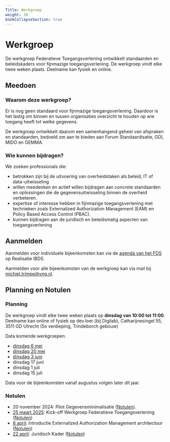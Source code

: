 ```yaml
---
Title: Werkgroep
weight: 30
bookCollapseSection: true
---
```


# Werkgroep

De werkgroep Federatieve Toegangsverlening ontwikkelt standaarden en beleidskaders voor fijnmazige toegangsverlening. De werkgroep vindt elke twee weken plaats. Deelname kan fysiek en online.

## Meedoen

### Waarom deze werkgroep?

Er is nog geen standaard voor fijnmazige toegangsverlening. Daardoor is het lastig om binnen en tussen organisaties overzicht te houden op wie toegang heeft tot welke gegevens.

De werkgroep ontwikkelt daarom een samenhangend geheel van afspraken en standaarden, bedoeld om aan te bieden aan Forum Standaardisatie, GDI, MIDO en GEMMA.

### Wie kunnen bijdragen?

We zoeken professionals die:

- betrokken zijn bij de uitvoering van overheidstaken als beleid, IT of data-uitwisseling
- willen meedenken én actief willen bijdragen aan concrete standaarden en oplossingen die de gegevensuitwisseling binnen de overheid verbeteren.
- expertise of interesse hebben in fijnmazige toegangsverlening met technieken zoals Externalized Authorization Management (EAM) en Policy Based Access Control (PBAC).
- kunnen bijdragen aan de juridisch en beleidsmatig aspecten van toegangsverlening

## Aanmelden

Aanmelden voor individuele bijeenkomsten kan via de [agenda van het FDS](https://realisatieibds.nl/groups/view/0056c9ef-5c2e-44f9-a998-e735f1e9ccaa/federatief-datastelsel/events) op Realisatie IBDS.

Aanmelden voor alle bijeenkomsten van de werkgroep kan via mail bij [michiel.trimpe@vng.nl](mailto:michiel.trimpe@vng.nl).

## Planning en Notulen

### Planning

De werkgroep vindt elke twee weken plaats op **dinsdag van 10:00 tot 11:00**. Deelname kan online of fysiek op dev.loer (bij Digilab), Catharijnesingel 55, 3511 GD Utrecht (5e verdieping, Trindeborch gebouw)

Data komende werkgroepen:
- [dinsdag 6 mei](https://realisatieibds.nl/groups/view/0056c9ef-5c2e-44f9-a998-e735f1e9ccaa/federatief-datastelsel/events/view/6db6d44f-3769-4784-aa21-58b7aa8b5461/werkgroep-federatieve-toegangsverlening-verdieping-logboek-toegangsverlening)
- [dinsdag 20 mei](https://realisatieibds.nl/groups/view/0056c9ef-5c2e-44f9-a998-e735f1e9ccaa/federatief-datastelsel/events/view/62448d84-d2fc-4505-91ad-c35bb70a20f8/werkgroep-federatieve-toegangsverlening)
- [dinsdag 3 juni](https://realisatieibds.nl/groups/view/0056c9ef-5c2e-44f9-a998-e735f1e9ccaa/federatief-datastelsel/events/view/9e22f713-29fd-4149-bf82-7f5c517e0d61/werkgroep-federatieve-toegangsverlening)
- dinsdag 17 juni
- dinsdag 1 juli
- dinsdag 15 juli

Data voor de bijeenkomsten vanaf augustus volgen later dit jaar.

### Notulen

- 20 november 2024: Pilot Gegevensminimalisatie ([Notulen](gegevensminimalisatie)).
- [25 maart 2025](https://realisatieibds.nl/groups/view/0056c9ef-5c2e-44f9-a998-e735f1e9ccaa/federatief-datastelsel/events/view/679b73ea-08f5-4675-800f-36c86202918b/kick-off-werkgroep-federatieve-toegangsverlening-ftv): Kick-off Werkgroep Federatieve Toegangsverlening ([Notulen](kick-off))
- [8 april](https://realisatieibds.nl/groups/view/0056c9ef-5c2e-44f9-a998-e735f1e9ccaa/federatief-datastelsel/events/view/0b029295-0f50-4834-bb8e-3e7bd3e5c16e/werkgroep-federatieve-toegangsverlening-introductie-externalized-authorization-architectuur): Introductie Externalized Authorization Management architectuur ([Notulen](introductie-eam))
- [22 april](https://realisatieibds.nl/groups/view/0056c9ef-5c2e-44f9-a998-e735f1e9ccaa/federatief-datastelsel/events/view/b909e6f2-eb9d-404d-8bf0-ea77c30e603b/werkgroep-federatieve-toegangsverlening-juridisch-kader-gerelateerde-standaarden): Juridisch Kader ([Notulen](juridisch-kader))